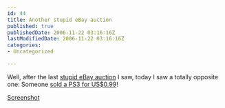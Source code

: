 ```yaml
---
id: 44
title: Another stupid eBay auction
published: true
publishedDate: 2006-11-22 03:16:16Z
lastModifiedDate: 2006-11-22 03:16:16Z
categories:
- Uncategorized

---
```


<p>Well, after the last <a href="http://www.daniel15.com/blog/2006/11/21/stupidest-ebay-auction-ever/">stupid eBay auction</a> I saw, today I saw a totally opposite one: Someone <a href="http://cgi.ebay.com.au/Playstation-3-PS3-60-GB-Console-Free-2yr-WARRANTY_W0QQitemZ280051645657QQihZ018QQcategoryZ62054QQrdZ1QQcmdZViewItem">sold a PS3 for US$0.99</a>!</p>
<p><a class="imagelink" href="http://www.daniel15.com/blog/wp-content/uploads/2006/11/stupid-ebay-2.png" title="Stupid eBay Auction #2 - Item 280051645657">Screenshot</a></p>

